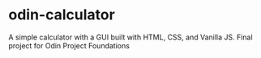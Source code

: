 # odin-calculator
A simple calculator with a GUI built with HTML, CSS, and Vanilla JS. Final project for Odin Project Foundations
